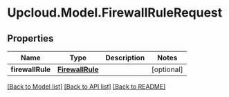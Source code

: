 # Upcloud.Model.FirewallRuleRequest
## Properties

Name | Type | Description | Notes
------------ | ------------- | ------------- | -------------
**firewallRule** | [**FirewallRule**](FirewallRule.md) |  | [optional] 

[[Back to Model list]](../README.md#documentation-for-models) [[Back to API list]](../README.md#documentation-for-api-endpoints) [[Back to README]](../README.md)

